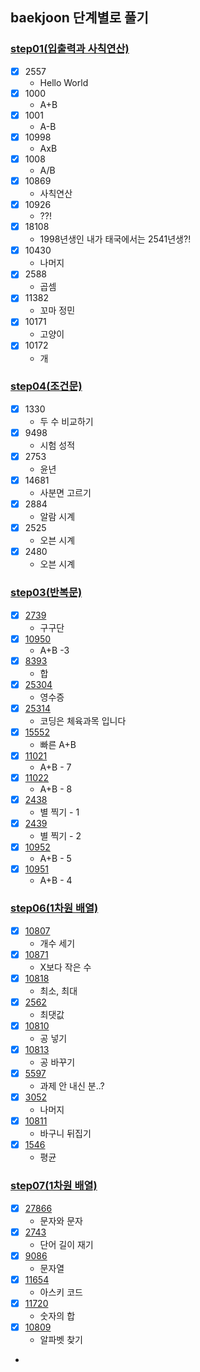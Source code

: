 ## baekjoon 단계별로 풀기

### [step01(입출력과 사칙연산)](https://www.acmicpc.net/step/1)

- [x] 2557
  - Hello World
- [x] 1000
  - A+B
- [x] 1001
  - A-B
- [x] 10998
  - AxB
- [x] 1008
  - A/B
- [x] 10869
  - 사칙연산
- [x] 10926
  - ??!
- [x] 18108
  - 1998년생인 내가 태국에서는 2541년생?!
- [x] 10430
  - 나머지
- [x] 2588
  - 곱셈
- [x] 11382
  - 꼬마 정민
- [x] 10171
  - 고양이
- [x] 10172
  - 개

### [step04(조건문)](https://www.acmicpc.net/step/4)

- [x] 1330
  - 두 수 비교하기
- [x] 9498
  - 시험 성적
- [x] 2753
  - 윤년
- [x] 14681
  - 사분면 고르기
- [x] 2884
  - 알람 시계
- [x] 2525
  - 오븐 시계
- [x] 2480
  - 오븐 시계

### [step03(반복문)](https://www.acmicpc.net/step/3)

- [x] [2739](https://www.acmicpc.net/problem/2739)
  - 구구단
- [x] [10950](https://www.acmicpc.net/problem/10950)
  - A+B -3
- [x] [8393](https://www.acmicpc.net/problem/8393)
  - 합
- [x] [25304](https://www.acmicpc.net/problem/25304)
  - 영수증
- [x] [25314](https://www.acmicpc.net/problem/25314)
  - 코딩은 체육과목 입니다
- [x] [15552](https://www.acmicpc.net/problem/15552)
  - 빠른 A+B
- [x] [11021](https://www.acmicpc.net/problem/11021)
  - A+B - 7
- [x] [11022](https://www.acmicpc.net/problem/11022)
  - A+B - 8
- [x] [2438](https://www.acmicpc.net/problem/2438)
  - 별 찍기 - 1
- [x] [2439](https://www.acmicpc.net/problem/2439)
  - 별 찍기 - 2
- [x] [10952](https://www.acmicpc.net/problem/10952)
  - A+B - 5
- [x] [10951](https://www.acmicpc.net/problem/10951)
  - A+B - 4

### [step06(1차원 배열)](https://www.acmicpc.net/step/6)

- [x] [10807](https://www.acmicpc.net/problem/10807)
  - 개수 세기
- [x] [10871](https://www.acmicpc.net/problem/10871)
  - X보다 작은 수
- [x] [10818](https://www.acmicpc.net/problem/10818)
  - 최소, 최대
- [x] [2562](https://www.acmicpc.net/problem/2562)
  - 최댓값
- [x] [10810](https://www.acmicpc.net/problem/10810)
  - 공 넣기
- [x] [10813](https://www.acmicpc.net/problem/10813)
  - 공 바꾸기
- [x] [5597](https://www.acmicpc.net/problem/5597)
  - 과제 안 내신 분..?
- [x] [3052](https://www.acmicpc.net/problem/3052)
  - 나머지
- [x] [10811](https://www.acmicpc.net/problem/10811)
  - 바구니 뒤집기
- [x] [1546](https://www.acmicpc.net/problem/1546)
  - 평균

### [step07(1차원 배열)](https://www.acmicpc.net/step/7)

- [x] [27866](https://www.acmicpc.net/problem/27866)
  - 문자와 문자
- [x] [2743](https://www.acmicpc.net/problem/2743)
  - 단어 길이 재기
- [x] [9086](https://www.acmicpc.net/problem/9086)
  - 문자열
- [x] [11654](https://www.acmicpc.net/problem/11654)
  - 아스키 코드
- [x] [11720](https://www.acmicpc.net/problem/11720)
  - 숫자의 합
- [x] [10809](https://www.acmicpc.net/problem/10809)
  - 알파벳 찾기
- 

